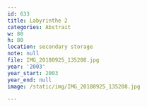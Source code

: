 ```yaml
---
id: 633
title: Labyrinthe 2
categories: Abstrait
w: 80
h: 80
location: secondary storage
note: null
file: IMG_20180925_135208.jpg
year: '2003'
year_start: 2003
year_end: null
image: /static/img/IMG_20180925_135208.jpg

---
```

